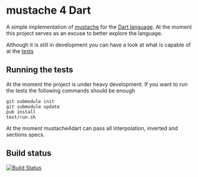 mustache 4 Dart
===============
A simple implementation of [mustache](http://mustache.github.com/) for the
[Dart language](http://www.dartlang.org/). At the moment this project serves
as an excuse to better explore the language. 

Although it is still in development you can have a look at what is capable of at the
[tests](https://github.com/valotas/mustache4dart/blob/master/test/mustache_tests.dart)

Running the tests
-----------------
At the moment the project is under heavy development. If you want to run the tests the
following commands should be enough

	git submodule init
	git submodule update 
	pub install
	test/run.sh

At the moment mustache4dart can pass all interpolation, inverted and sections specs.

Build status
------------
[![Build Status](https://drone.io/github.com/valotas/mustache4dart/status.png)](https://drone.io/github.com/valotas/mustache4dart/latest)